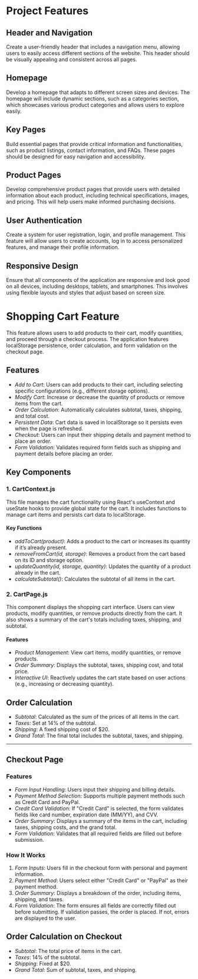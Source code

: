 # Project Features

## Header and Navigation

Create a user-friendly header that includes a navigation menu, allowing users to easily access different sections of the website. This header should be visually appealing and consistent across all pages.

## Homepage

Develop a homepage that adapts to different screen sizes and devices. The homepage will include dynamic sections, such as a categories section, which showcases various product categories and allows users to explore easily.

## Key Pages

Build essential pages that provide critical information and functionalities, such as product listings, contact information, and FAQs. These pages should be designed for easy navigation and accessibility.

## Product Pages

Develop comprehensive product pages that provide users with detailed information about each product, including technical specifications, images, and pricing. This will help users make informed purchasing decisions.

## User Authentication

Create a system for user registration, login, and profile management. This feature will allow users to create accounts, log in to access personalized features, and manage their profile information.

## Responsive Design

Ensure that all components of the application are responsive and look good on all devices, including desktops, tablets, and smartphones. This involves using flexible layouts and styles that adjust based on screen size.

# Shopping Cart Feature

This feature allows users to add products to their cart, modify quantities, and proceed through a checkout process. The application features localStorage persistence, order calculation, and form validation on the checkout page.

## Features

- _Add to Cart_: Users can add products to their cart, including selecting specific configurations (e.g., different storage options).
- _Modify Cart_: Increase or decrease the quantity of products or remove items from the cart.
- _Order Calculation_: Automatically calculates subtotal, taxes, shipping, and total cost.
- _Persistent Data_: Cart data is saved in localStorage so it persists even when the page is refreshed.
- _Checkout_: Users can input their shipping details and payment method to place an order.
- _Form Validation_: Validates required form fields such as shipping and payment details before placing an order.

## Key Components

### 1. CartContext.js

This file manages the cart functionality using React's useContext and useState hooks to provide global state for the cart. It includes functions to manage cart items and persists cart data to localStorage.

#### Key Functions

- _addToCart(product)_: Adds a product to the cart or increases its quantity if it’s already present.
- _removeFromCart(id, storage)_: Removes a product from the cart based on its ID and storage option.
- _updateQuantity(id, storage, quantity)_: Updates the quantity of a product already in the cart.
- _calculateSubtotal()_: Calculates the subtotal of all items in the cart.

### 2. CartPage.js

This component displays the shopping cart interface. Users can view products, modify quantities, or remove products directly from the cart. It also shows a summary of the cart's totals including taxes, shipping, and subtotal.

#### Features

- _Product Management_: View cart items, modify quantities, or remove products.
- _Order Summary_: Displays the subtotal, taxes, shipping cost, and total price.
- _Interactive UI_: Reactively updates the cart state based on user actions (e.g., increasing or decreasing quantity).

## Order Calculation

- _Subtotal_: Calculated as the sum of the prices of all items in the cart.
- _Taxes_: Set at 14% of the subtotal.
- _Shipping_: A fixed shipping cost of $20.
- _Grand Total_: The final total includes the subtotal, taxes, and shipping.

---

## Checkout Page

### Features

- _Form Input Handling_: Users input their shipping and billing details.
- _Payment Method Selection_: Supports multiple payment methods such as Credit Card and PayPal.
- _Credit Card Validation_: If "Credit Card" is selected, the form validates fields like card number, expiration date (MM/YY), and CVV.
- _Order Summary_: Displays a summary of the items in the cart, including taxes, shipping costs, and the grand total.
- _Form Validation_: Validates that all required fields are filled out before submission.

### How It Works

1. _Form Inputs_: Users fill in the checkout form with personal and payment information.
2. _Payment Method_: Users select either "Credit Card" or "PayPal" as their payment method.
3. _Order Summary_: Displays a breakdown of the order, including items, shipping, and taxes.
4. _Form Validation_: The form ensures all fields are correctly filled out before submitting. If validation passes, the order is placed. If not, errors are displayed to the user.

## Order Calculation on Checkout

- _Subtotal_: The total price of items in the cart.
- _Taxes_: 14% of the subtotal.
- _Shipping_: Fixed at $20.
- _Grand Total_: Sum of subtotal, taxes, and shipping.
